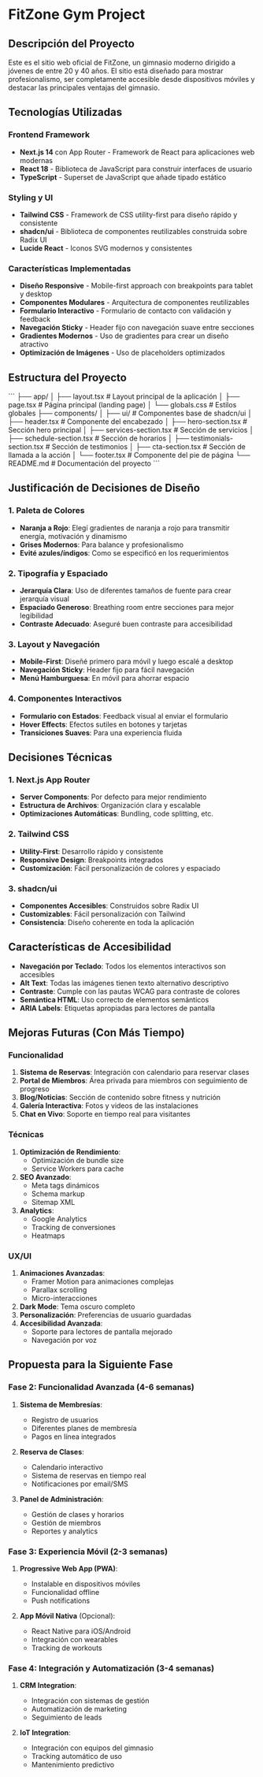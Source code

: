 # FitZone Gym Project

## Descripción del Proyecto

Este es el sitio web oficial de FitZone, un gimnasio moderno dirigido a jóvenes de entre 20 y 40 años. El sitio está diseñado para mostrar profesionalismo, ser completamente accesible desde dispositivos móviles y destacar las principales ventajas del gimnasio.

## Tecnologías Utilizadas

### Frontend Framework

- **Next.js 14** con App Router - Framework de React para aplicaciones web modernas
- **React 18** - Biblioteca de JavaScript para construir interfaces de usuario
- **TypeScript** - Superset de JavaScript que añade tipado estático

### Styling y UI

- **Tailwind CSS** - Framework de CSS utility-first para diseño rápido y consistente
- **shadcn/ui** - Biblioteca de componentes reutilizables construida sobre Radix UI
- **Lucide React** - Iconos SVG modernos y consistentes

### Características Implementadas

- **Diseño Responsive** - Mobile-first approach con breakpoints para tablet y desktop
- **Componentes Modulares** - Arquitectura de componentes reutilizables
- **Formulario Interactivo** - Formulario de contacto con validación y feedback
- **Navegación Sticky** - Header fijo con navegación suave entre secciones
- **Gradientes Modernos** - Uso de gradientes para crear un diseño atractivo
- **Optimización de Imágenes** - Uso de placeholders optimizados

## Estructura del Proyecto

\`\`\`
├── app/
│ ├── layout.tsx # Layout principal de la aplicación
│ ├── page.tsx # Página principal (landing page)
│ └── globals.css # Estilos globales
├── components/
│ ├── ui/ # Componentes base de shadcn/ui
│ ├── header.tsx # Componente del encabezado
│ ├── hero-section.tsx # Sección hero principal
│ ├── services-section.tsx # Sección de servicios
│ ├── schedule-section.tsx # Sección de horarios
│ ├── testimonials-section.tsx # Sección de testimonios
│ ├── cta-section.tsx # Sección de llamada a la acción
│ └── footer.tsx # Componente del pie de página
└── README.md # Documentación del proyecto
\`\`\`

## Justificación de Decisiones de Diseño

### 1. Paleta de Colores

- **Naranja a Rojo**: Elegí gradientes de naranja a rojo para transmitir energía, motivación y dinamismo
- **Grises Modernos**: Para balance y profesionalismo
- **Evité azules/índigos**: Como se especificó en los requerimientos

### 2. Tipografía y Espaciado

- **Jerarquía Clara**: Uso de diferentes tamaños de fuente para crear jerarquía visual
- **Espaciado Generoso**: Breathing room entre secciones para mejor legibilidad
- **Contraste Adecuado**: Aseguré buen contraste para accesibilidad

### 3. Layout y Navegación

- **Mobile-First**: Diseñé primero para móvil y luego escalé a desktop
- **Navegación Sticky**: Header fijo para fácil navegación
- **Menú Hamburguesa**: En móvil para ahorrar espacio

### 4. Componentes Interactivos

- **Formulario con Estados**: Feedback visual al enviar el formulario
- **Hover Effects**: Efectos sutiles en botones y tarjetas
- **Transiciones Suaves**: Para una experiencia fluida

## Decisiones Técnicas

### 1. Next.js App Router

- **Server Components**: Por defecto para mejor rendimiento
- **Estructura de Archivos**: Organización clara y escalable
- **Optimizaciones Automáticas**: Bundling, code splitting, etc.

### 2. Tailwind CSS

- **Utility-First**: Desarrollo rápido y consistente
- **Responsive Design**: Breakpoints integrados
- **Customización**: Fácil personalización de colores y espaciado

### 3. shadcn/ui

- **Componentes Accesibles**: Construidos sobre Radix UI
- **Customizables**: Fácil personalización con Tailwind
- **Consistencia**: Diseño coherente en toda la aplicación

## Características de Accesibilidad

- **Navegación por Teclado**: Todos los elementos interactivos son accesibles
- **Alt Text**: Todas las imágenes tienen texto alternativo descriptivo
- **Contraste**: Cumple con las pautas WCAG para contraste de colores
- **Semántica HTML**: Uso correcto de elementos semánticos
- **ARIA Labels**: Etiquetas apropiadas para lectores de pantalla

## Mejoras Futuras (Con Más Tiempo)

### Funcionalidad

1. **Sistema de Reservas**: Integración con calendario para reservar clases
2. **Portal de Miembros**: Área privada para miembros con seguimiento de progreso
3. **Blog/Noticias**: Sección de contenido sobre fitness y nutrición
4. **Galería Interactiva**: Fotos y videos de las instalaciones
5. **Chat en Vivo**: Soporte en tiempo real para visitantes

### Técnicas

1. **Optimización de Rendimiento**:
   - Optimización de bundle size
   - Service Workers para cache
2. **SEO Avanzado**:
   - Meta tags dinámicos
   - Schema markup
   - Sitemap XML
3. **Analytics**:
   - Google Analytics
   - Tracking de conversiones
   - Heatmaps

### UX/UI

1. **Animaciones Avanzadas**:
   - Framer Motion para animaciones complejas
   - Parallax scrolling
   - Micro-interacciones
2. **Dark Mode**: Tema oscuro completo
3. **Personalización**: Preferencias de usuario guardadas
4. **Accesibilidad Avanzada**:
   - Soporte para lectores de pantalla mejorado
   - Navegación por voz

## Propuesta para la Siguiente Fase

### Fase 2: Funcionalidad Avanzada (4-6 semanas)

1. **Sistema de Membresías**:

   - Registro de usuarios
   - Diferentes planes de membresía
   - Pagos en línea integrados

2. **Reserva de Clases**:

   - Calendario interactivo
   - Sistema de reservas en tiempo real
   - Notificaciones por email/SMS

3. **Panel de Administración**:
   - Gestión de clases y horarios
   - Gestión de miembros
   - Reportes y analytics

### Fase 3: Experiencia Móvil (2-3 semanas)

1. **Progressive Web App (PWA)**:

   - Instalable en dispositivos móviles
   - Funcionalidad offline
   - Push notifications

2. **App Móvil Nativa** (Opcional):
   - React Native para iOS/Android
   - Integración con wearables
   - Tracking de workouts

### Fase 4: Integración y Automatización (3-4 semanas)

1. **CRM Integration**:

   - Integración con sistemas de gestión
   - Automatización de marketing
   - Seguimiento de leads

2. **IoT Integration**:
   - Integración con equipos del gimnasio
   - Tracking automático de uso
   - Mantenimiento predictivo
